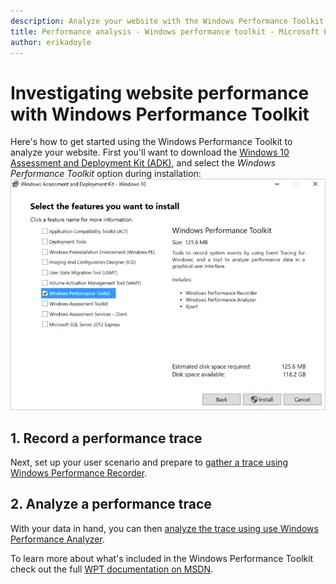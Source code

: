 ```yaml
---
description: Analyze your website with the Windows Performance Toolkit. This article explains how to install the toolkit and record/analyze a performance trace.
title: Performance analysis - Windows performance toolkit - Microsoft Edge Development
author: erikadoyle
---
```


# Investigating website performance with Windows Performance Toolkit

Here's how to get started using the Windows Performance Toolkit to analyze your website. First you'll want to download the [Windows 10 Assessment and Deployment Kit (ADK)](https://msdn.microsoft.com/en-us/windows/hardware/dn913721.aspx), and select the *Windows Performance Toolkit* option during installation:
![ADK Installation Options](./media/ADK-InstallOptions.PNG)

## 1. Record a performance trace
Next, set up your user scenario and prepare to [gather a trace using Windows Performance Recorder](./windows-performance-toolkit/recording-a-trace.md).

## 2. Analyze a performance trace
With your data in hand, you can then [analyze the trace using use Windows Performance Analyzer](./windows-performance-toolkit/analyzing-a-trace.md).

To learn more about what's included in the Windows Performance Toolkit check out the full [WPT documentation on MSDN](https://msdn.microsoft.com/en-us/library/windows/hardware/dn927310(v=vs.85).aspx).
